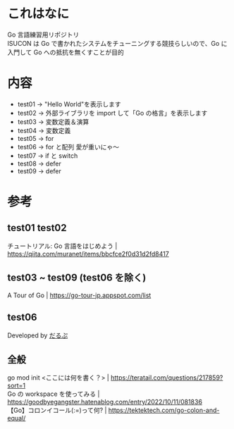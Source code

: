 # これはなに

Go 言語練習用リポジトリ  
ISUCON は Go で書かれたシステムをチューニングする競技らしいので、Go に入門して Go への抵抗を無くすことが目的

# 内容

- test01 -> "Hello World"を表示します
- test02 -> 外部ライブラリを import して「Go の格言」を表示します
- test03 -> 変数定義＆演算
- test04 -> 変数定義
- test05 -> for
- test06 -> for と配列 愛が重いにゃ～
- test07 -> if と switch
- test08 -> defer
- test09 -> defer

# 参考

## test01 test02

チュートリアル: Go 言語をはじめよう | https://qiita.com/muranet/items/bbcfce2f0d31d2fd8417

## test03 ~ test09 (test06 を除く)

A Tour of Go | https://go-tour-jp.appspot.com/list

## test06

Developed by [だるぷ](https://github.com/mitixx)

## 全般

go mod init <ここには何を書く？> | https://teratail.com/questions/217859?sort=1  
Go の workspace を使ってみる | https://goodbyegangster.hatenablog.com/entry/2022/10/11/081836  
【Go】コロンイコール(:=)って何? | https://tektektech.com/go-colon-and-equal/
